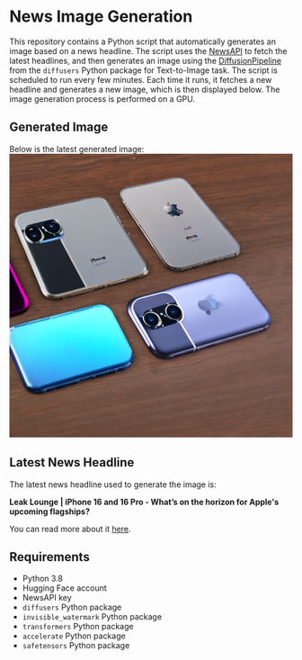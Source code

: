# News Image Generation
This repository contains a Python script that automatically generates an image based on a news headline. The script uses the [NewsAPI](https://newsapi.org/) to fetch the latest headlines, and then generates an image using the [DiffusionPipeline](https://github.com/huggingface/diffusers) from the `diffusers` Python package for Text-to-Image task.
The script is scheduled to run every few minutes. Each time it runs, it fetches a new headline and generates a new image, which is then displayed below. The image generation process is performed on a GPU.

## Generated Image
Below is the latest generated image:
![Generated Image](image.png)

## Latest News Headline
The latest news headline used to generate the image is:

**Leak Lounge | iPhone 16 and 16 Pro - What’s on the horizon for Apple's upcoming flagships?**

You can read more about it [here](https://news.google.com/rss/articles/CBMiuAFBVV95cUxOWDlzRDhqcmhDQ09XLUFNZ1M1N3VnQWVmbUNPZWJkcjhaakJ1WmxGY01ycmRYcHE5ZnBSbDFvQXJiaE5HWENhY0FrX3h0M3RmZnk0cENwS0NPMTZaY184eVV3UlpiWFh1VHZ1V1NYYmlPbjlVSDVtRGhwMHJOSkRFSVZWeVVnRXJMRW5nX25ULVZkWEJzQ3YyaXA5S2lzMDl6Q0UwY1FLejdjT1ZSREVXU3h4a1liNjJH?oc=5).

## Requirements
- Python 3.8
- Hugging Face account
- NewsAPI key
- `diffusers` Python package
- `invisible_watermark` Python package
- `transformers` Python package
- `accelerate` Python package
- `safetensors` Python package

